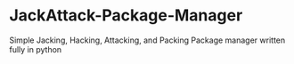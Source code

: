 # JackAttack-Package-Manager
Simple Jacking, Hacking, Attacking, and Packing Package manager written fully in python
